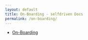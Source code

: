 ```yaml
---
layout: default
title: On-Boarding - selfdriven Docs
permalink: /on-boarding/
---
```


- [On-Boarding](https://github.com/selfdriven-foundation/on-boarding)

